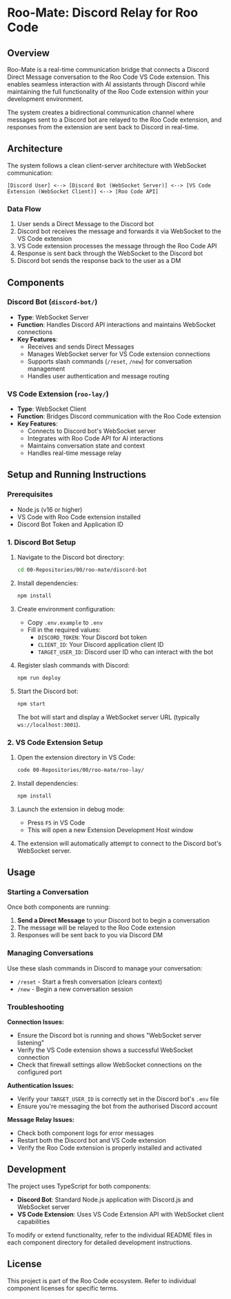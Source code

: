 # Roo-Mate: Discord Relay for Roo Code

## Overview

Roo-Mate is a real-time communication bridge that connects a Discord Direct Message conversation to the Roo Code VS Code extension. This enables seamless interaction with AI assistants through Discord while maintaining the full functionality of the Roo Code extension within your development environment.

The system creates a bidirectional communication channel where messages sent to a Discord bot are relayed to the Roo Code extension, and responses from the extension are sent back to Discord in real-time.

## Architecture

The system follows a clean client-server architecture with WebSocket communication:

```
[Discord User] <--> [Discord Bot (WebSocket Server)] <--> [VS Code Extension (WebSocket Client)] <--> [Roo Code API]
```

### Data Flow
1. User sends a Direct Message to the Discord bot
2. Discord bot receives the message and forwards it via WebSocket to the VS Code extension
3. VS Code extension processes the message through the Roo Code API
4. Response is sent back through the WebSocket to the Discord bot
5. Discord bot sends the response back to the user as a DM

## Components

### Discord Bot (`discord-bot/`)
- **Type**: WebSocket Server
- **Function**: Handles Discord API interactions and maintains WebSocket connections
- **Key Features**:
  - Receives and sends Direct Messages
  - Manages WebSocket server for VS Code extension connections
  - Supports slash commands (`/reset`, `/new`) for conversation management
  - Handles user authentication and message routing

### VS Code Extension (`roo-lay/`)
- **Type**: WebSocket Client
- **Function**: Bridges Discord communication with the Roo Code extension
- **Key Features**:
  - Connects to Discord bot's WebSocket server
  - Integrates with Roo Code API for AI interactions
  - Maintains conversation state and context
  - Handles real-time message relay

## Setup and Running Instructions

### Prerequisites
- Node.js (v16 or higher)
- VS Code with Roo Code extension installed
- Discord Bot Token and Application ID

### 1. Discord Bot Setup

1. Navigate to the Discord bot directory:
   ```bash
   cd 00-Repositories/00/roo-mate/discord-bot
   ```

2. Install dependencies:
   ```bash
   npm install
   ```

3. Create environment configuration:
   - Copy `.env.example` to `.env`
   - Fill in the required values:
     - `DISCORD_TOKEN`: Your Discord bot token
     - `CLIENT_ID`: Your Discord application client ID  
     - `TARGET_USER_ID`: Discord user ID who can interact with the bot

4. Register slash commands with Discord:
   ```bash
   npm run deploy
   ```

5. Start the Discord bot:
   ```bash
   npm start
   ```

   The bot will start and display a WebSocket server URL (typically `ws://localhost:3001`).

### 2. VS Code Extension Setup

1. Open the extension directory in VS Code:
   ```bash
   code 00-Repositories/00/roo-mate/roo-lay/
   ```

2. Install dependencies:
   ```bash
   npm install
   ```

3. Launch the extension in debug mode:
   - Press `F5` in VS Code
   - This will open a new Extension Development Host window

4. The extension will automatically attempt to connect to the Discord bot's WebSocket server.

## Usage

### Starting a Conversation

Once both components are running:

1. **Send a Direct Message** to your Discord bot to begin a conversation
2. The message will be relayed to the Roo Code extension
3. Responses will be sent back to you via Discord DM

### Managing Conversations

Use these slash commands in Discord to manage your conversation:

- `/reset` - Start a fresh conversation (clears context)
- `/new` - Begin a new conversation session

### Troubleshooting

**Connection Issues:**
- Ensure the Discord bot is running and shows "WebSocket server listening"
- Verify the VS Code extension shows a successful WebSocket connection
- Check that firewall settings allow WebSocket connections on the configured port

**Authentication Issues:**
- Verify your `TARGET_USER_ID` is correctly set in the Discord bot's `.env` file
- Ensure you're messaging the bot from the authorised Discord account

**Message Relay Issues:**
- Check both component logs for error messages
- Restart both the Discord bot and VS Code extension
- Verify the Roo Code extension is properly installed and activated

## Development

The project uses TypeScript for both components:

- **Discord Bot**: Standard Node.js application with Discord.js and WebSocket server
- **VS Code Extension**: Uses VS Code Extension API with WebSocket client capabilities

To modify or extend functionality, refer to the individual README files in each component directory for detailed development instructions.

## License

This project is part of the Roo Code ecosystem. Refer to individual component licenses for specific terms.